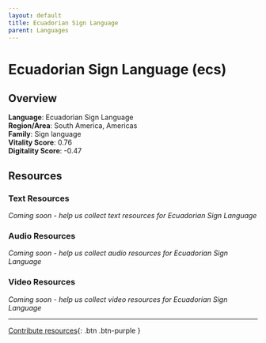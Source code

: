 ```yaml
---
layout: default
title: Ecuadorian Sign Language
parent: Languages
---
```


# Ecuadorian Sign Language (ecs)

## Overview

**Language**: Ecuadorian Sign Language  
**Region/Area**: South America, Americas  
**Family**: Sign language  
**Vitality Score**: 0.76  
**Digitality Score**: -0.47  

## Resources

### Text Resources
*Coming soon - help us collect text resources for Ecuadorian Sign Language*

### Audio Resources
*Coming soon - help us collect audio resources for Ecuadorian Sign Language*

### Video Resources
*Coming soon - help us collect video resources for Ecuadorian Sign Language*

---

[Contribute resources](https://fairtrain.github.io/){: .btn .btn-purple }
